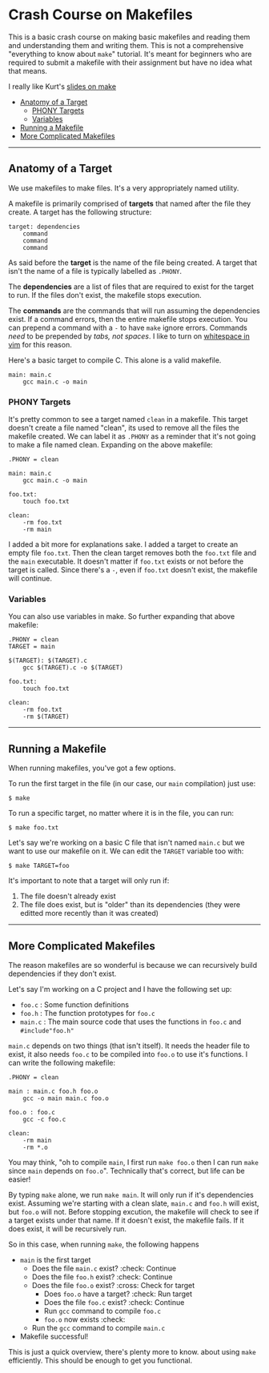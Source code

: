 # Crash Course on Makefiles

This is a basic crash course on making basic makefiles and reading them and
understanding them and writing them. This is not a comprehensive "everything to
know about `make`" tutorial. It's meant for beginners who are required to submit
a makefile with their assignment but have no idea what that means.

I really like Kurt's [slides on make](https://www.cs.drexel.edu/~kschmidt/CS265/Lectures/Make/make.pdf)

- [Anatomy of a Target](#anatomy-of-a-target)
	- [PHONY Targets](#phony-targets)
	- [Variables](#variables)
- [Running a Makefile](#running-a-makefile)
- [More Complicated Makefiles](#more-complicated-makefiles)

---

## Anatomy of a Target

We use makefiles to make files. It's a very appropriately named utility.

A makefile is primarily comprised of **targets** that named after the file they
create. A target has the following structure:

```make
target: dependencies
	command
	command
	command
```

As said before the **target** is the name of the file being created. A target
that isn't the name of a file is typically labelled as `.PHONY`.

The **dependencies** are a list of files that are required to exist for the
target to run. If the files don't exist, the makefile stops execution.

The **commands** are the commands that will run assuming the dependencies exist.
If a command errors, then the entire makefile stops execution. You can prepend
a command with a `-` to have `make` ignore errors. Commands _need_ to be
prepended by _tabs, not spaces_. I like to turn on
[whitespace in vim](vimtricks.html#whitespace) for this reason.

Here's a basic target to compile C. This alone is a valid makefile.

```make
main: main.c
	gcc main.c -o main
```

### PHONY Targets

It's pretty common to see a target named `clean` in a makefile. This target
doesn't create a file named "clean", its used to remove all the files the
makefile created. We can label it as `.PHONY` as a reminder that it's not going
to make a file named clean. Expanding on the above makefile:


```make
.PHONY = clean

main: main.c
	gcc main.c -o main

foo.txt:
	touch foo.txt

clean:
	-rm foo.txt
	-rm main
```

I added a bit more for explanations sake. I added a target to create an empty
file `foo.txt`. Then the clean target removes both the `foo.txt` file and the
`main` executable. It doesn't matter if `foo.txt` exists or not before the
target is called. Since there's a `-`, even if `foo.txt` doesn't exist, the
makefile will continue.


### Variables

You can also use variables in make. So further expanding that above makefile:

```make
.PHONY = clean
TARGET = main

$(TARGET): $(TARGET).c
	gcc $(TARGET).c -o $(TARGET)

foo.txt:
	touch foo.txt

clean:
	-rm foo.txt
	-rm $(TARGET)
```

---

## Running a Makefile

When running makefiles, you've got a few options.

To run the first target in the file (in our case, our `main` compilation) just
use:

```
$ make
```

To run a specific target, no matter where it is in the file, you can run:

```
$ make foo.txt
```

Let's say we're working on a basic C file that isn't named `main.c` but we want
to use our makefile on it. We can edit the `TARGET` variable too with:

```
$ make TARGET=foo
```

It's important to note that a target will only run if:

1. The file doesn't already exist
2. The file does exist, but is "older" than its dependencies (they were editted
	more recently than it was created)

---

## More Complicated Makefiles

The reason makefiles are so wonderful is because we can recursively build
dependencies if they don't exist.

Let's say I'm working on a C project and I have the following set up:

- `foo.c` : Some function definitions
- `foo.h` : The function prototypes for `foo.c`
- `main.c` : The main source code that uses the functions in `foo.c` and
	`#include"foo.h"`

`main.c` depends on two things (that isn't itself). It needs the header file to
exist, it also needs `foo.c` to be compiled into `foo.o` to use it's functions.
I can write the following makefile:

```make
.PHONY = clean

main : main.c foo.h foo.o
	gcc -o main main.c foo.o

foo.o : foo.c
	gcc -c foo.c

clean:
	-rm main
	-rm *.o
```

You may think, "oh to compile `main`, I first run `make foo.o` then I can run
`make` since `main` depends on `foo.o`". Technically that's correct, but life
can be easier!


By typing `make` alone, we run `make main`. It will only run if it's
dependencies exist. Assuming we're starting with a clean slate, `main.c` and
`foo.h` will exist, but `foo.o` will not. Before stopping excution, the makefile
will check to see if a target exists under that name. If it doesn't exist, the
makefile fails. If it does exist, it will be recursively run.

So in this case, when running `make`, the following happens

- `main` is the first target
	- Does the file `main.c` exist? :check: Continue
	- Does the file `foo.h` exist? :check: Continue
	- Does the file `foo.o` exist? :cross: Check for target
		- Does `foo.o` have a target? :check: Run target
		- Does the file `foo.c` exist? :check: Continue
		- Run `gcc` command to compile `foo.c`
		- `foo.o` now exists :check:
	- Run the `gcc` command to compile `main.c`
- Makefile successful!

This is just a quick overview, there's plenty more to know. about using `make`
efficiently. This should be enough to get you functional.

